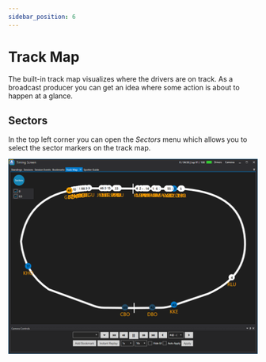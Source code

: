 ```yaml
---
sidebar_position: 6
---
```


# Track Map
The built-in track map visualizes where the drivers are on track. As a broadcast producer you can get an idea where some action is about to happen at a glance.

## Sectors
In the top left corner you can open the *Sectors* menu which allows you to select the sector markers on the track map.

![ATVO UI Overview](../../static/img/timingscreen/timing-screen-trackmap.png)